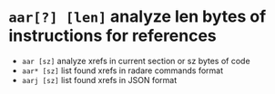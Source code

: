 <!-- TITLE: aar -->

#  `aar[?] [len]`   analyze len bytes of instructions for references

- `aar [sz]`   analyze xrefs in current section or sz bytes of code
- `aar* [sz]`   list found xrefs in radare commands format
- `aarj [sz]`   list found xrefs in JSON format

<p hidden>aar aar* aarj</p>